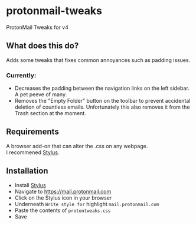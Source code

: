 # protonmail-tweaks
ProtonMail Tweaks for v4

## What does this do?
Adds some tweaks that fixes common annoyances such as padding issues.  

### Currently:  
- Decreases the padding between the navigation links on the left sidebar. A pet peeve of many.  
- Removes the "Empty Folder" button on the toolbar to prevent accidental deletion of countless emails. Unfortunately this also removes it from the Trash section at the moment.

## Requirements
A browser add-on that can alter the .css on any webpage.  
I recommened [Stylus](https://github.com/openstyles/stylus).  

## Installation
- Install [Stylus](https://github.com/openstyles/stylus)  
- Navigate to https://mail.protonmail.com  
- Click on the Stylus icon in your browser  
- Underneath `Write style for` highlight `mail.protonmail.com`  
- Paste the contents of `protontweaks.css`  
- Save
